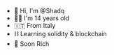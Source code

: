  - 👋 Hi, I'm @Shadq
 - 👨‍💻 I'm 14 years old
 - 🇮🇹 From Italy 
 - ⛓ Learning solidity & blockchain 
 - 💸 Soon Rich
<!---
Shadq/Shadq is a ✨ special ✨ repository because its `README.md` (this file) appears on your GitHub profile.
You can click the Preview link to take a look at your changes.
--->
